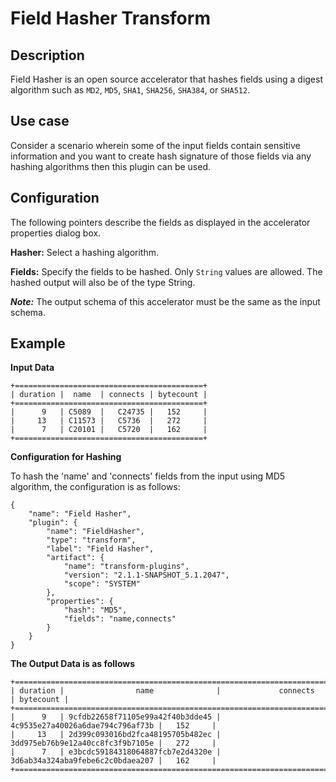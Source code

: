 # Field Hasher Transform


## Description
Field Hasher is an open source accelerator that hashes fields using a digest algorithm such as ``MD2``, ``MD5``, ``SHA1``, ``SHA256``, ``SHA384``, or ``SHA512``.

## Use case
Consider a scenario wherein some of the input fields contain sensitive information and 
you want to create hash signature of those fields via any hashing algorithms then this plugin can be used.



## Configuration

The following pointers describe the fields as displayed in the accelerator properties dialog box.


**Hasher:** Select a hashing algorithm.

**Fields:** Specify the fields to be hashed. Only `String` values are allowed. The hashed output will also be of the type String.

***Note:*** The output schema of this accelerator must be the same as the input schema.

## Example

**Input Data**

```
+==========================================+
| duration |  name  | connects | bytecount |
+==========================================+
|      9   | C5089  |   C24735 |   152     |
|     13   | C11573 |   C5736  |   272     |
|      7   | C20101 |   C5720  |   162     |
+==========================================+
```

**Configuration for Hashing**

To hash the 'name' and 'connects' fields from the input using MD5 algorithm, the configuration is as follows:
```
{
    "name": "Field Hasher",
    "plugin": {
        "name": "FieldHasher",
        "type": "transform",
        "label": "Field Hasher",
        "artifact": {
            "name": "transform-plugins",
            "version": "2.1.1-SNAPSHOT_5.1.2047",
            "scope": "SYSTEM"
        },
        "properties": {
            "hash": "MD5",
            "fields": "name,connects"
        }
    }
}
```

**The Output Data is as follows**

```
+============================================================================================+
| duration |                name              |             connects             | bytecount |
+============================================================================================+
|      9   | 9cfdb22658f71105e99a42f40b3dde45 | 4c9535e27a40026a6dae794c796af73b |   152     |
|     13   | 2d399c093016bd2fca48195705b482ec | 3dd975eb76b9e12a40cc8fc3f9b7105e |   272     |
|      7   | e3bcdc59184318064887fcb7e2d4320e | 3d6ab34a324aba9febe6c2c0bdaea207 |   162     |
+============================================================================================+
```
